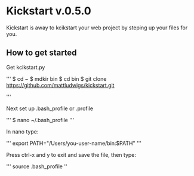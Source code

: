 # Kickstart v.0.5.0

Kickstart is away to kcikstart your web project by steping up your files for you.

## How to get started

Get kcikstart.py 

'''
$ cd ~
$ mdkir bin
$ cd bin
$ git clone https://github.com/mattludwigs/kickstart.git

'''

Next set up .bash_profile or .profile

'''
$ nano ~/.bash_profile
'''

In nano type:

'''
export PATH="/Users/you-user-name/bin:$PATH"
'''

Press ctrl-x and y to exit and save the file, then type:

'''
source .bash_profile
''


